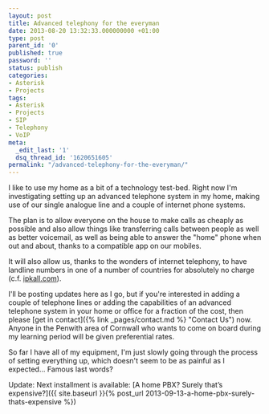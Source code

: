 ```yaml
---
layout: post
title: Advanced telephony for the everyman
date: 2013-08-20 13:32:33.000000000 +01:00
type: post
parent_id: '0'
published: true
password: ''
status: publish
categories:
- Asterisk
- Projects
tags:
- Asterisk
- Projects
- SIP
- Telephony
- VoIP
meta:
  _edit_last: '1'
  dsq_thread_id: '1620651605'
permalink: "/advanced-telephony-for-the-everyman/"
---
```

I like to use my home as a bit of a technology test-bed. Right now I'm investigating setting up an advanced telephone system in my home, making use of our single analogue line and a couple of internet phone systems.

The plan is to allow everyone on the house to make calls as cheaply as possible and also allow things like transferring calls between people as well as better voicemail, as well as being able to answer the "home" phone when out and about, thanks to a compatible app on our mobiles.

<!--more-->

It will also allow us, thanks to the wonders of internet telephony, to have landline numbers in one of a number of countries for absolutely no charge (c.f. [ipkall.com](http://www.ipkall.com/)).

I'll be posting updates here as I go, but if you're interested in adding a couple of telephone lines or adding the capabilities of an advanced telephone system in your home or office for a fraction of the cost, then please [get in contact]({% link _pages/contact.md %} "Contact Us") now. Anyone in the Penwith area of Cornwall who wants to come on board during my learning period will be given preferential rates.

So far I have all of my equipment, I'm just slowly going through the process of setting everything up, which doesn't seem to be as painful as I expected... Famous last words?

Update: Next installment is available: [A home PBX? Surely that’s expensive?]({{ site.baseurl }}{% post_url 2013-09-13-a-home-pbx-surely-thats-expensive %})
